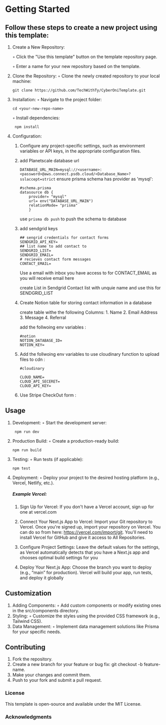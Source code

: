 
# Getting Started
## Follow these steps to create a new project using this template:
1. Create a New Repository:

    ◦ Click the "Use this template" button on the template repository page.

    ◦ Enter a name for your new repository based on the template.
2. Clone the Repository:
    ◦ Clone the newly created repository to your local machine:

      ```git clone https://github.com/TechWithTy/CyberOniTemplate.git```

3. Installation:
    ◦ Navigate to the project folder:

      ```cd <your-new-repo-name>```

    ◦ Install dependencies:

        npm install

4. Configuration:

    1. Configure any project-specific settings, such as environment variables or API keys, in the appropriate configuration files.  

    2. add Planetscale database url
        
        ```DATABASE_URL_MAIN=mysql://<username>:<password>@aws.connect.psdb.cloud/<Database_Name>?sslaccept=strict```
        ensure prisma schema has provider as 'mysql':
        
        ```
        #schema.prisma 
        datasource db {
            provider= "mysql"
            url= env("DATABASE_URL_MAIN")
            relationMode= "prisma"
            }

        ```
        use  `prisma db push`  to push the schema to database
    3. add sendgrid keys
    
        ```
        ## sengrid credentials for contact forms
        SENDGRID_API_KEY=
        ## list name to add contact to
        SENDGRID_LIST=
        SENDGRID_EMAIL=
        # recieves contact form messages
        CONTACT_EMAIL=
        ```
        Use a email with inbox you have access to for CONTACT_EMAIL as you
        will receive email here

        create List in Sendgrid Contact list with unquie name and use this for SENDGRID_LIST

    4. Create Notion table for storing contact information in a database

        create table withe the following Columns:
            1. Name
            2. Email Address
            3. Message
            4. Referral
        
        add the follwoing env variables :
        ```
        #notion
        NOTION_DATABASE_ID=
        NOTION_KEY=
        ```
    4. Add the follwoing env variables to use cloudinary function to upload files to cdn :
        ```        
        #cloudinary

        CLOUD_NAME=
        CLOUD_API_SECERET=
        CLOUD_API_KEY=
        ```
    5. Use Stripe CheckOut form : 
        

## Usage
1. Development:
    ◦ Start the development server:

        npm run dev

2. Production Build:
    ◦ Create a production-ready build:

    ```npm run build```

3. Testing:
    ◦ Run tests (if applicable):

    ```npm test```

4. Deployment:
    ◦ Deploy your project to the desired hosting platform (e.g., Vercel, Netlify, etc.).
    ##### Example Vercel: 
        
    1. Sign Up for Vercel: If you don't have a Vercel account, sign up for one at vercel.com 

    2. Connect Your Next.js App to Vercel: Import your Git repository to Vercel. Once you're signed up, import your repository on Vercel. You can do so from here: https://vercel.com/import/git. You'll need to install Vercel for GitHub and give it access to All Repositories.

    3. Configure Project Settings: Leave the default values for the settings, as Vercel automatically detects that you have a Next.js app and chooses optimal build settings for you

    4. Deploy Your Next.js App: Choose the branch you want to deploy (e.g., “main” for production). Vercel will build your app, run tests, and deploy it globally

## Customization

1. Adding Components:
    ◦ Add custom components or modify existing ones in the src/components directory.
2. Styling:
    ◦ Customize the styles using the provided CSS framework (e.g., Tailwind CSS).
3. Data Management:
    ◦ Implement data management solutions like Prisma for your specific needs.
## Contributing
1. Fork the repository.
2. Create a new branch for your feature or bug fix: git checkout -b feature-name.
3. Make your changes and commit them.
4. Push to your fork and submit a pull request.
### License
This template is open-source and available under the MIT License.
### Acknowledgments
